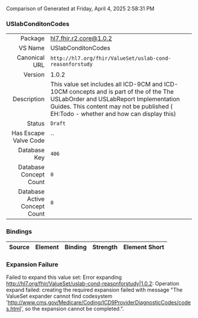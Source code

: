 Comparison of 
Generated at Friday, April 4, 2025 2:58:31 PM

### USlabConditonCodes

|      |     |
| ---: | --- |
| Package | hl7.fhir.r2.core@1.0.2 |
| VS Name | USlabConditonCodes |
| Canonical URL | `http://hl7.org/fhir/ValueSet/uslab-cond-reasonforstudy` |
| Version | 1.0.2 |
| Description | This value set includes all ICD-9CM and  ICD-10CM concepts and is part of the of the The USLabOrder and USLabReport Implementation Guides.  This content may not be published ( EH:Todo - whether and how can display this) |
| Status | `Draft` |
| Has Escape Valve Code | `` |
| Database Key | `406` |
| Database Concept Count | `0` |
| Database Active Concept Count | `0` |
### Bindings

| Source | Element | Binding | Strength | Element Short |
| ------ | ------- | ------- | -------- | ------------- |

### Expansion Failure

Failed to expand this value set: Error expanding http://hl7.org/fhir/ValueSet/uslab-cond-reasonforstudy|1.0.2: Operation expand failed: creating the required expansion failed with message "The ValueSet expander cannot find codesystem 'http://www.cms.gov/Medicare/Coding/ICD9ProviderDiagnosticCodes/codes.html', so the expansion cannot be completed.".
